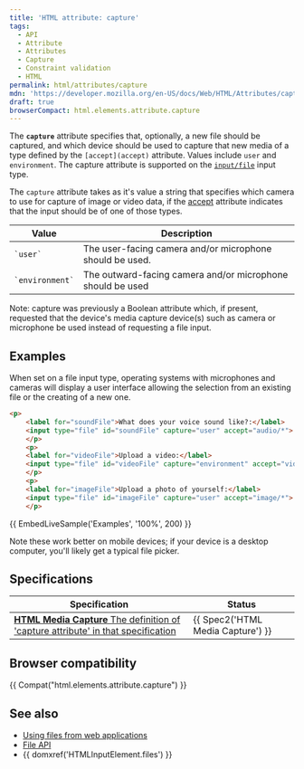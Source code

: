 ```yaml
---
title: 'HTML attribute: capture'
tags:
  - API
  - Attribute
  - Attributes
  - Capture
  - Constraint validation
  - HTML
permalink: html/attributes/capture
mdn: 'https://developer.mozilla.org/en-US/docs/Web/HTML/Attributes/capture'
draft: true
browserCompact: html.elements.attribute.capture
---
```

The **`capture`** attribute specifies that, optionally, a new file should be captured, and which device should be used to capture that new media of a type defined by the `[accept](accept)` attribute. Values include `user` and `environment`. The capture attribute is supported on the [`input/file`](/html/element/input/file/) input type.

The `capture` attribute takes as it's value a string that specifies which camera to use for capture of image or video data, if the [accept](accept) attribute indicates that the input should be of one of those types.

| Value | Description |
| --- | --- |
| `` `user` `` | The user-facing camera and/or microphone should be used. |
| `` `environment` `` | The outward-facing camera and/or microphone should be used |

Note: capture was previously a Boolean attribute which, if present, requested that the device's media capture device(s) such as camera or microphone be used instead of requesting a file input.

## Examples

When set on a file input type, operating systems with microphones and cameras will display a user interface allowing the selection from an existing file or the creating of a new one.

```html
<p>
	<label for="soundFile">What does your voice sound like?:</label>
	<input type="file" id="soundFile" capture="user" accept="audio/*">
	</p>
	<p>
	<label for="videoFile">Upload a video:</label>
	<input type="file" id="videoFile" capture="environment" accept="video/*">
	</p>
	<p>
	<label for="imageFile">Upload a photo of yourself:</label>
	<input type="file" id="imageFile" capture="user" accept="image/*">
	</p>
```

{{ EmbedLiveSample('Examples', '100%', 200) }}

Note these work better on mobile devices; if your device is a desktop computer, you'll likely get a typical file picker.

## Specifications

| Specification | Status |
| --- | --- |
| [**HTML Media Capture** The definition of 'capture attribute' in that specification](https://w3c.github.io/html-media-capture/#the-capture-attribute) | {{ Spec2('HTML Media Capture') }} |

## Browser compatibility

{{ Compat("html.elements.attribute.capture") }}

## See also

-   [Using files from web applications](/en-US/docs/Using_files_from_web_applications)
-   [File API](/api/file)
-   {{ domxref('HTMLInputElement.files') }}